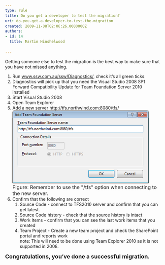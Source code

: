 ```yaml
---
type: rule
title: Do you get a developer to test the migration?
uri: do-you-get-a-developer-to-test-the-migration
created: 2009-11-08T02:06:26.0000000Z
authors:
- id: 14
  title: Martin Hinshelwood

---
```




<span class='intro'> <p>Getting someone else to test the migration is the best way to make sure that you have not missed anything.</p>
<ol><li>Run <span><a href="http&#58;//www.ssw.com.au/ssw/Diagnostics/" shape="rect" target="_blank">www.ssw.com.au/ssw/Diagnostics/</a></span>, check it’s all green ticks </li>
<li>Diagnostics will pick up that you need the Visual Studio 2008 SP1 Forward Compatibility Update for Team Foundation Server 2010 installed&#160; </li>
<li>Start Visual Studio 2008 </li>
<li>Open&#160;Team Explorer </li>
<li>Add a new server http&#58;//tfs.northwind.com&#58;8080/tfs/&#160;<br><span><img alt="Add Team Foundation Serve" src="AddTeamFoundationServer.png" style="width&#58;442px;height&#58;236px;" /></span>&#160;<br><font class="ms-rteCustom-FigureNormal" size="+0">Figure&#58; Remember to use the &quot;/tfs&quot; option when connecting to the new server.</font></li>
<li><span>Confirm that the following are correct</span> <ol><li><span>Source Code</span> - connect to TFS2010 server and confirm that you can get latest.</li>
<li><span>Source Code history</span> - check that the source history is intact</li>
<li><span>Work Items</span> - confirm that you can see the last work items that you created</li>
<li><span>Team Project - Create a new team project and check the SharePoint portal and reports work<br>note&#58; This will need to be done using Team Explorer 2010 as it is not supported in 2008.</span> </li></ol></li></ol>
<div><strong><span style="font-size&#58;large;">Congratulations, you’ve done a successful migration.</span></strong><br></div>
<div><br></div> </span>




